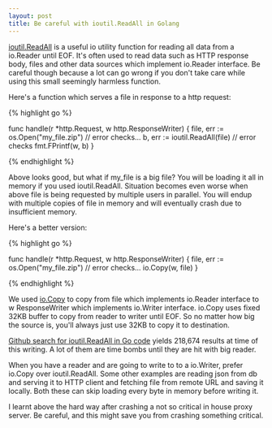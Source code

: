 ```yaml
---
layout: post
title: Be careful with ioutil.ReadAll in Golang
---
```


[ioutil.ReadAll](https://golang.org/pkg/io/ioutil/#ReadAll) is a useful io utility function for reading all data from a io.Reader until EOF. It's often used to read data such as HTTP response body, files and other data sources which implement io.Reader interface. Be careful though because a lot can go wrong if you don't take care while using this small seemingly harmless function.

Here's a function which serves a file in response to a http request:

{% highlight go %}

func handle(r *http.Request, w http.ResponseWriter) {
	file, err := os.Open("my_file.zip")
	// error checks...
	b, err := ioutil.ReadAll(file)
	// error checks
	fmt.FPrintf(w, b)
}

{% endhighlight %}

Above looks good, but what if my_file is a big file? You will be loading it all in memory if you used ioutil.ReadAll. Situation becomes even worse when above file is being requested by multiple users in parallel. You will endup with multiple copies of file in memory and will eventually crash due to insufficient memory.

Here's a better version:


{% highlight go %}

func handle(r *http.Request, w http.ResponseWriter) {
	file, err := os.Open("my_file.zip")
	// error checks...
	io.Copy(w, file)
}

{% endhighlight %}

We used [io.Copy](https://golang.org/pkg/io/#Copy) to copy from file which implements io.Reader interface to w ResponseWriter which implements io.Writer interface. io.Copy uses fixed 32KB buffer to copy from reader to writer until EOF. So no matter how big the source is, you'll always just use 32KB to copy it to destination.

[Github search for ioutil.ReadAll in Go code](https://github.com/search?l=Go&q=ioutil.ReadAll&type=Code&utf8=%E2%9C%93) yields 218,674 results at time of this writing. A lot of them are time bombs until they are hit with big reader.

When you have a reader and are going to write to to a io.Writer, prefer io.Copy over ioutil.ReadAll. Some other examples are reading json from db and serving it to HTTP client and fetching file from remote URL and saving it locally. Both these can skip loading every byte in memory before writing it.

I learnt above the hard way after crashing a not so critical in house proxy server. Be careful, and this might save you from crashing something critical.